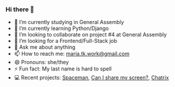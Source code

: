 ### Hi there 👋

- 🔭 I’m currently studying in General Assembly 
- 🌱 I’m currently learning Python/Django
- 👯 I’m looking to collaborate on project #4 at General Assembly
- 🤔 I’m looking for a Frontend/Full-Stack job
- 💬 Ask me about anything
- 📫 How to reach me: maria.tk.work@gmail.com
- 😄 Pronouns: she/they
- ⚡ Fun fact: My last name is hard to spell
- 💻 Recent projects: [Spaceman](https://mari-tk.github.io/Spaceman-game/), [Can I share my screen?](https://can-i-share-my-screen.herokuapp.com/), [Chatrix](https://chatrix.herokuapp.com/)
